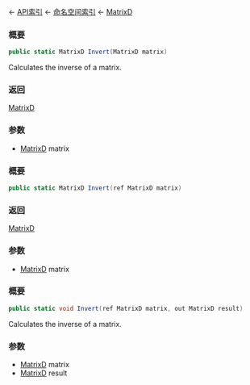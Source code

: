 ← [API索引](Api-Index) ← [命名空间索引](Namespace-Index) ← [MatrixD](VRageMath.MatrixD)

### 概要

```csharp
public static MatrixD Invert(MatrixD matrix)
```

Calculates the inverse of a matrix.

### 返回

[MatrixD](VRageMath.MatrixD)

### 参数

* [MatrixD](VRageMath.MatrixD) matrix
### 概要

```csharp
public static MatrixD Invert(ref MatrixD matrix)
```

### 返回

[MatrixD](VRageMath.MatrixD)

### 参数

* [MatrixD](VRageMath.MatrixD) matrix
### 概要

```csharp
public static void Invert(ref MatrixD matrix, out MatrixD result)
```

Calculates the inverse of a matrix.

### 参数

* [MatrixD](VRageMath.MatrixD) matrix
* [MatrixD](VRageMath.MatrixD) result
